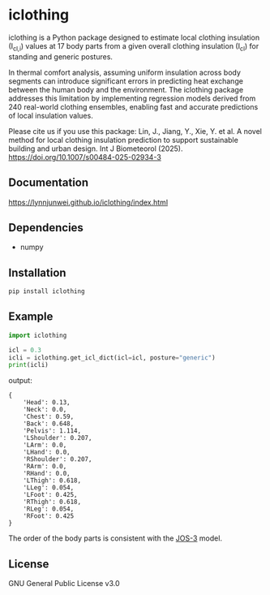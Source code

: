iclothing
=======================

iclothing is a Python package designed to estimate local clothing insulation (I<sub>cl,i</sub>) values at 17 body parts
from a given overall clothing insulation (I<sub>cl</sub>) for standing and generic postures.

In thermal comfort analysis, assuming uniform insulation across body
segments can introduce significant errors in predicting heat exchange between the human body and the environment.
The iclothing package addresses this limitation by implementing regression models derived from 240 real-world clothing
ensembles, enabling fast and accurate predictions of local insulation values.

Please cite us if you use this package: Lin, J., Jiang, Y., Xie, Y. et al. A novel method for local clothing
insulation prediction to support sustainable building and urban design. Int J Biometeorol (2025).
https://doi.org/10.1007/s00484-025-02934-3


Documentation
-----

<https://lynnjunwei.github.io/iclothing/index.html>


Dependencies
-----

- numpy


Installation
-----

```bash
pip install iclothing
```


Example
-----

```python
import iclothing

icl = 0.3
icli = iclothing.get_icl_dict(icl=icl, posture="generic")
print(icli)
```
output:
```
{
    'Head': 0.13,
    'Neck': 0.0,
    'Chest': 0.59,
    'Back': 0.648,
    'Pelvis': 1.114,
    'LShoulder': 0.207,
    'LArm': 0.0,
    'LHand': 0.0,
    'RShoulder': 0.207,
    'RArm': 0.0,
    'RHand': 0.0,
    'LThigh': 0.618,
    'LLeg': 0.054,
    'LFoot': 0.425,
    'RThigh': 0.618,
    'RLeg': 0.054,
    'RFoot': 0.425
}
```
The order of the body parts is consistent with the [JOS-3](https://github.com/TanabeLab/JOS-3) model. 


License
-----

GNU General Public License v3.0


